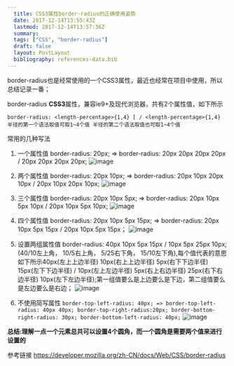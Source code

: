 ```yaml
---
  title: CSS3属性border-radius的正确使用姿势
  date: 2017-12-14T13:55:43Z
  lastmod: 2017-12-14T13:57:36Z
  summary: 
  tags: ["CSS", "border-radius"]
  draft: false
  layout: PostLayout
  bibliography: references-data.bib
---
```


border-radius也是经常使用的一个CSS3属性，最近也经常在项目中使用，所以总结记录一番；

border-radius **CSS3**属性，兼容ie9+及现代浏览器，共有2个属性值，如下所示

`border-radius: <length-percentage>{1,4} [ / <length-percentage>{1,4} 半径的第一个语法取值可取1~4个值
 半径的第二个语法取值也可取1~4个值`

常用的几种写法

1. 一个属性值 border-radius: 20px; => border-radius: 20px 20px 20px 20px / 20px 20px 20px 20px;
![image](https://user-images.githubusercontent.com/20950813/33995444-ff210916-e118-11e7-8d75-3fb3867a12f2.png)

2. 两个属性值 border-radius: 20px 10px; => border-radius: 20px 10px 20px 10px / 20px 10px 20px 10px;
![image](https://user-images.githubusercontent.com/20950813/33995451-0761df42-e119-11e7-8045-7534cc48b471.png)

3. 三个属性值 border-radius: 20px 10px 5px; => border-radius: 20px 10px 5px 10px / 20px 10px 5px 10px;
![image](https://user-images.githubusercontent.com/20950813/33995457-0d3b614a-e119-11e7-9d41-fe39711d33dc.png)

4. 四个属性值 border-radius: 20px 10px 5px 15px; => border-radius: 20px 10px 5px 15px / 20px 10px 5px 15px；
![image](https://user-images.githubusercontent.com/20950813/33995468-1332b42c-e119-11e7-8470-021232ac0d6d.png)

5. 设置两组属性值 border-radius: 40px 10px 5px 15px / 10px 5px 25px 10px; (40/10左上角， 10/5右上角， 5/25右下角， 15/10左下角),每个值代表的意思如下所示40px(左上上边半径) 10px(右上上边半径) 5px(右下下边半径) 15px(左下下边半径) / 10px(左上左边半径) 5px(右上右边半径) 25px(右下右边半径) 10px(左下左边半径);第一组值要么是上边要么是下边，第二组值要么是左边要么是右边；
![image](https://user-images.githubusercontent.com/20950813/33995582-599387f2-e119-11e7-8936-2377fb3091b6.png)


6. 不使用简写属性
`border-top-left-radius: 40px; => border-top-left-radius: 40px 40px;
			border-top-right-radius:20px;
			border-bottom-right-radius: 30px;
			border-bottom-left-radius: 40px;`
![image](https://user-images.githubusercontent.com/20950813/33995587-5e144532-e119-11e7-89d6-9ce057679873.png)

**总结:理解一点一个元素总共可以设置4个圆角，而一个圆角是需要两个值来进行设置的**

参考链接
https://developer.mozilla.org/zh-CN/docs/Web/CSS/border-radius

